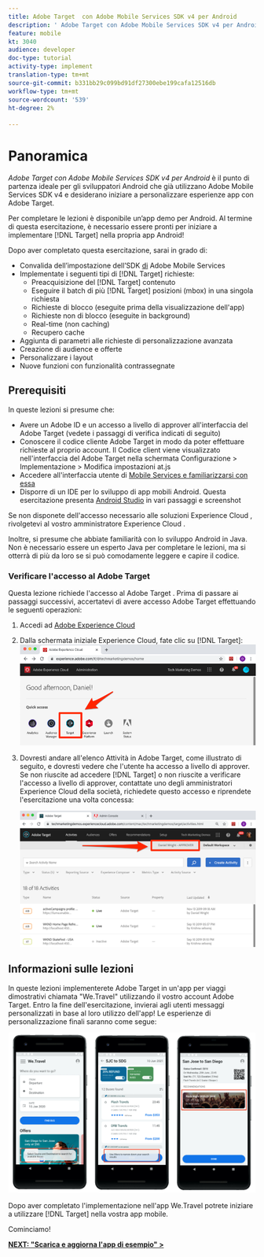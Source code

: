 ```yaml
---
title: Adobe Target  con Adobe Mobile Services SDK v4 per Android
description: ' Adobe Target con Adobe Mobile Services SDK v4 per Android è il punto di partenza ideale per gli sviluppatori Android che già utilizzano Adobe Mobile Services SDK v4 e desiderano iniziare a personalizzare le esperienze delle app con  Adobe Target.'
feature: mobile
kt: 3040
audience: developer
doc-type: tutorial
activity-type: implement
translation-type: tm+mt
source-git-commit: b331bb29c099bd91df27300ebe199cafa12516db
workflow-type: tm+mt
source-wordcount: '539'
ht-degree: 2%

---
```



# Panoramica

_Adobe Target con Adobe Mobile Services SDK v4 per Android_ è il punto di partenza ideale per gli sviluppatori Android che già utilizzano Adobe Mobile Services SDK v4 e desiderano iniziare a personalizzare esperienze app con  Adobe Target.

Per completare le lezioni è disponibile un’app demo per Android. Al termine di questa esercitazione, è necessario essere pronti per iniziare a implementare [!DNL Target] nella propria app Android!

Dopo aver completato questa esercitazione, sarai in grado di:

* Convalida dell’impostazione dell’SDK [di](https://docs.adobe.com/content/help/en/mobile-services/android/getting-started-android/requirements.html) Adobe Mobile Services
* Implementate i seguenti tipi di [!DNL Target] richieste:
   * Preacquisizione del [!DNL Target] contenuto
   * Eseguire il batch di più [!DNL Target] posizioni (mbox) in una singola richiesta
   * Richieste di blocco (eseguite prima della visualizzazione dell&#39;app)
   * Richieste non di blocco (eseguite in background)
   * Real-time (non caching)
   * Recupero cache
* Aggiunta di parametri alle richieste di personalizzazione avanzata
* Creazione di audience e offerte
* Personalizzare i layout
* Nuove funzioni con funzionalità contrassegnate

## Prerequisiti

In queste lezioni si presume che:

* Avere un Adobe ID e un accesso a livello di approver all&#39;interfaccia del Adobe Target  (vedete i passaggi di verifica indicati di seguito)
* Conoscere il codice cliente  Adobe Target in modo da poter effettuare richieste al proprio account. Il Codice client viene visualizzato nell&#39;interfaccia del Adobe Target  nella schermata Configurazione > Implementazione > Modifica impostazioni at.js
* Accedere all&#39;interfaccia utente di [Mobile Services e familiarizzarsi con essa](https://mobilemarketing.adobe.com)
* Disporre di un IDE per lo sviluppo di app mobili Android. Questa esercitazione presenta [Android Studio](https://developer.android.com/studio/install) in vari passaggi e screenshot

Se non disponete dell&#39;accesso necessario alle soluzioni Experience Cloud , rivolgetevi al vostro amministratore Experience Cloud .

Inoltre, si presume che abbiate familiarità con lo sviluppo Android in Java. Non è necessario essere un esperto Java per completare le lezioni, ma si otterrà di più da loro se si può comodamente leggere e capire il codice.

### Verificare l&#39;accesso al Adobe Target 

Questa lezione richiede l&#39;accesso al Adobe Target . Prima di passare ai passaggi successivi, accertatevi di avere accesso  Adobe Target effettuando le seguenti operazioni:

1. Accedi ad [Adobe Experience Cloud](https://experience.adobe.com/)
1. Dalla schermata iniziale  Experience Cloud, fate clic su [!DNL Target]:
   ![Experience Cloud Home Screen](assets/aec_homeScreen_clickTarget.png)
1. Dovresti andare all&#39;elenco Attività in  Adobe Target, come illustrato di seguito, e dovresti vedere che l&#39;utente ha accesso a livello di approver. Se non riuscite ad accedere [!DNL Target] o non riuscite a verificare l&#39;accesso a livello di approver, contattate uno degli amministratori Experience Cloud  della società, richiedete questo accesso e riprendete l&#39;esercitazione una volta concessa:

   ![Adobe UI](assets/targetUI_approver.png)

## Informazioni sulle lezioni

In queste lezioni implementerete  Adobe Target in un&#39;app per viaggi dimostrativi chiamata &quot;We.Travel&quot; utilizzando il vostro account  Adobe Target. Entro la fine dell&#39;esercitazione, invierai agli utenti messaggi personalizzati in base al loro utilizzo dell&#39;app! Le esperienze di personalizzazione finali saranno come segue:

![We.Travel app final](assets/overview_final_result.jpg)

Dopo aver completato l&#39;implementazione nell&#39;app We.Travel potrete iniziare a utilizzare [!DNL Target] nella vostra app mobile.

Cominciamo!

**[NEXT: &quot;Scarica e aggiorna l&#39;app di esempio&quot; >](download-and-update-the-sample-app.md)**
